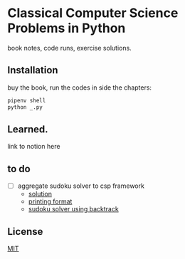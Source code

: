 # Classical Computer Science Problems in Python

book notes, code runs, exercise solutions. 

## Installation

buy the book, 
run the codes in side the chapters: 
```python 
pipenv shell
python _.py
```

## Learned. 
link to notion here

## to do 
- [ ] aggregate sudoku solver to csp framework 
    - [solution](https://gist.github.com/yi-jiayu/ef2d83e26db5fd22fb3a86356df8076d)
    - [printing format](https://qqwing.com/generate.html)
    - [sudoku solver using backtrack](https://blog.jiayu.co/2019/03/solving-sudoku/)


## License
[MIT](https://choosealicense.com/licenses/mit/)